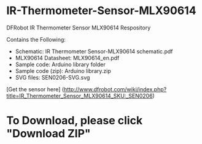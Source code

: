 # IR-Thermometer-Sensor-MLX90614
DFRobot IR Thermometer Sensor MLX90614 Respository <br>

Contains the Following:

* Schematic: IR Thermometer Sensor-MLX90614 schematic.pdf
* MLX90614 Datasheet: MLX90614_en.pdf
* Sample code: Arduino library folder
* Sample code (zip): Arduino library.zip
* SVG files: SEN0206-SVG.svg


[Get the sensor here] (http://www.dfrobot.com/wiki/index.php?title=IR_Thermometer_Sensor_MLX90614_SKU:_SEN0206)

# To Download, please click "Download ZIP"
